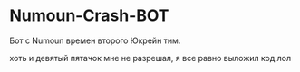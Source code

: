 # Numoun-Crash-BOT
Бот с Numoun времен второго Юкрейн тим.

хоть и девятый пятачок мне не разрешал, я все равно выложил код лол
